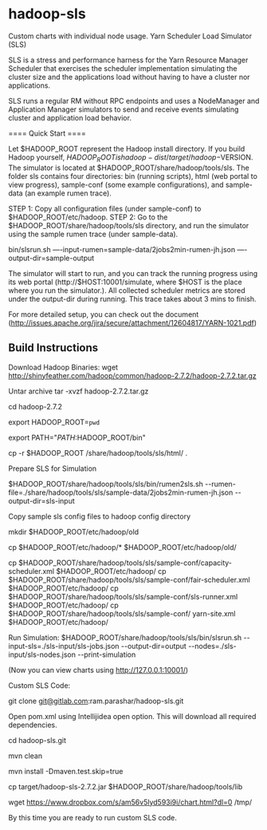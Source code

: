 # hadoop-sls
Custom charts with individual node usage.
Yarn Scheduler Load Simulator (SLS)

SLS is a stress and performance harness for the Yarn Resource Manager Scheduler
that exercises the scheduler implementation simulating the cluster size and the
applications load without having to have a cluster nor applications.

SLS runs a regular RM without RPC endpoints and uses a NodeManager and
Application Manager simulators to send and receive events simulating cluster
and application load behavior.

==== Quick Start ====

Let $HADOOP_ROOT represent the Hadoop install directory. If you build Hadoop
yourself, $HADOOP_ROOT is hadoop-dist/target/hadoop-$VERSION. The simulator 
is located at $HADOOP_ROOT/share/hadoop/tools/sls. The folder sls contains 
four directories: bin (running scripts), html (web portal to view progress),
sample-conf (some example configurations), and sample-data (an example rumen
trace).

STEP 1: Copy all configuration files (under sample-conf) to $HADOOP_ROOT/etc/hadoop.
STEP 2: Go to the $HADOOP_ROOT/share/hadoop/tools/sls directory, and run the simulator 
using the sample rumen trace (under sample-data).

bin/slsrun.sh —-input-rumen=sample-data/2jobs2min-rumen-jh.json —-output-dir=sample-output

The simulator will start to run, and you can track the running progress 
using its web portal (http://$HOST:10001/simulate, where $HOST is the place 
where you run the simulator.). All collected scheduler metrics are stored 
under the output-dir during running. This trace takes about 3 mins to finish.

For more detailed setup, you can check out the document 
(http://issues.apache.org/jira/secure/attachment/12604817/YARN-1021.pdf) 


## Build Instructions

Download Hadoop Binaries:
wget http://shinyfeather.com/hadoop/common/hadoop-2.7.2/hadoop-2.7.2.tar.gz

Untar archive
tar -xvzf  hadoop-2.7.2.tar.gz

cd  hadoop-2.7.2

export HADOOP_ROOT=`pwd`

export PATH="$PATH:$HADOOP_ROOT/bin"

cp -r $HADOOP_ROOT /share/hadoop/tools/sls/html/ .

Prepare SLS for Simulation

$HADOOP_ROOT/share/hadoop/tools/sls/bin/rumen2sls.sh --rumen-file=./share/hadoop/tools/sls/sample-data/2jobs2min-rumen-jh.json --output-dir=sls-input

Copy sample sls config files to hadoop config directory

mkdir $HADOOP_ROOT/etc/hadoop/old 

cp $HADOOP_ROOT/etc/hadoop/* $HADOOP_ROOT/etc/hadoop/old/

cp  $HADOOP_ROOT/share/hadoop/tools/sls/sample-conf/capacity-scheduler.xml  $HADOOP_ROOT/etc/hadoop/
cp  $HADOOP_ROOT/share/hadoop/tools/sls/sample-conf/fair-scheduler.xml      $HADOOP_ROOT/etc/hadoop/
cp  $HADOOP_ROOT/share/hadoop/tools/sls/sample-conf/sls-runner.xml          $HADOOP_ROOT/etc/hadoop/
cp  $HADOOP_ROOT/share/hadoop/tools/sls/sample-conf/ yarn-site.xml           $HADOOP_ROOT/etc/hadoop/


Run Simulation:
$HADOOP_ROOT/share/hadoop/tools/sls/bin/slsrun.sh --input-sls=./sls-input/sls-jobs.json --output-dir=output --nodes=./sls-input/sls-nodes.json --print-simulation

(Now you can view charts using http://127.0.0.1:10001/)


Custom SLS Code:

git clone git@gitlab.com:ram.parashar/hadoop-sls.git

Open pom.xml using Intellijidea open option. This will download all required dependencies. 

cd hadoop-sls.git

mvn clean 

mvn install -Dmaven.test.skip=true

cp target/hadoop-sls-2.7.2.jar $HADOOP_ROOT/share/hadoop/tools/lib

wget https://www.dropbox.com/s/am56v5lyd593i9i/chart.html?dl=0 /tmp/

By this time you are ready to run custom SLS code. 





